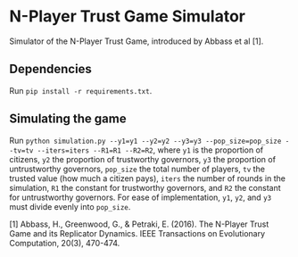 # N-Player Trust Game Simulator
Simulator of the N-Player Trust Game, introduced by Abbass et al [1].

## Dependencies
Run `pip install -r requirements.txt`.

## Simulating the game
Run `python simulation.py --y1=y1 --y2=y2 --y3=y3 --pop_size=pop_size --tv=tv --iters=iters --R1=R1 --R2=R2`, where `y1` is the proportion of citizens, `y2` the proportion of trustworthy governors, `y3` the proportion of untrustworthy governors, `pop_size` the total number of players, `tv` the trusted value (how much a citizen pays), `iters` the number of rounds in the simulation, `R1` the constant for trustworthy governors, and `R2` the constant for untrustworthy governors. For ease of implementation, `y1`, `y2`, and `y3` must divide evenly into `pop_size`.

[1] Abbass, H., Greenwood, G., & Petraki, E. (2016). The N-Player Trust Game and its Replicator Dynamics. IEEE Transactions on Evolutionary Computation, 20(3), 470-474.